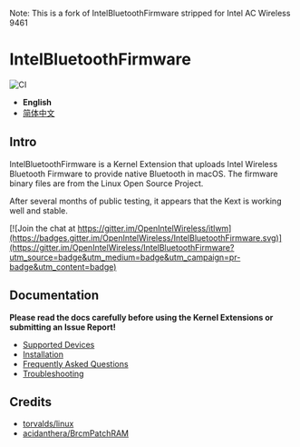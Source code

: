 Note: This is a fork of IntelBluetoothFirmware stripped for Intel AC Wireless 9461
# IntelBluetoothFirmware

![CI](https://github.com/OpenIntelWireless/IntelBluetoothFirmware/workflows/CI/badge.svg)

- **English**
- [简体中文](/.github/README-zh_Hans.md)

## Intro

IntelBluetoothFirmware is a Kernel Extension that uploads Intel Wireless Bluetooth Firmware to provide native Bluetooth in macOS.
The firmware binary files are from the Linux Open Source Project.

After several months of public testing, it appears that the Kext is working well and stable.

[![Join the chat at https://gitter.im/OpenIntelWireless/itlwm](https://badges.gitter.im/OpenIntelWireless/IntelBluetoothFirmware.svg)](https://gitter.im/OpenIntelWireless/IntelBluetoothFirmware?utm_source=badge&utm_medium=badge&utm_campaign=pr-badge&utm_content=badge)

## Documentation

**Please read the docs carefully before using the Kernel Extensions or submitting an Issue Report!**

- [Supported Devices](https://openintelwireless.github.io/IntelBluetoothFirmware/Compat.html)
- [Installation](https://openintelwireless.github.io/IntelBluetoothFirmware/Installation.html)
- [Frequently Asked Questions](https://openintelwireless.github.io/IntelBluetoothFirmware/FAQ.html)
- [Troubleshooting](https://openintelwireless.github.io/IntelBluetoothFirmware/Troubleshooting.html)

## Credits

- [torvalds/linux](https://github.com/torvalds/linux)
- [acidanthera/BrcmPatchRAM](https://github.com/acidanthera/BrcmPatchRAM)
